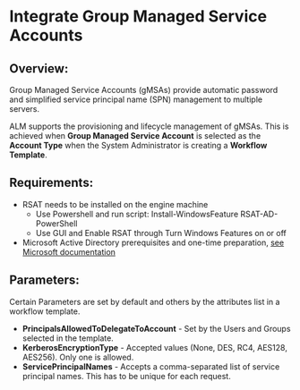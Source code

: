 [title]: # (Integrate Group Managed Service Accounts)
[tags]: # (Account Lifecycle Manager,ALM,Active Directory,Azure, Azure AD)
[priority]: # (5135)

# Integrate Group Managed Service Accounts

## Overview:

Group Managed Service Accounts (gMSAs) provide automatic password and simplified service principal name (SPN) management to multiple servers. 

ALM supports the provisioning and lifecycle management of gMSAs. This is achieved when **Group Managed Service Account** is selected as the **Account Type** when the System Administrator is creating a **Workflow Template**.

## Requirements:
* RSAT needs to be installed on the engine machine
    * Use Powershell and run script: Install-WindowsFeature RSAT-AD-PowerShell
    * Use GUI and Enable RSAT through Turn Windows Features on or off
* Microsoft Active Directory prerequisites and one-time preparation, [see Microsoft documentation](https://docs.microsoft.com/en-us/windows-server/security/group-managed-service-accounts/group-managed-service-accounts-overview)

## Parameters:
Certain Parameters are set by default and others by the attributes list in a workflow template.
* **PrincipalsAllowedToDelegateToAccount** - Set by the Users and Groups selected in the template.
* **KerberosEncryptionType** - Accepted values (None, DES, RC4, AES128, AES256). Only one is allowed.
* **ServicePrincipalNames** - Accepts a comma-separated list of service principal names. This has to be unique for each request.

